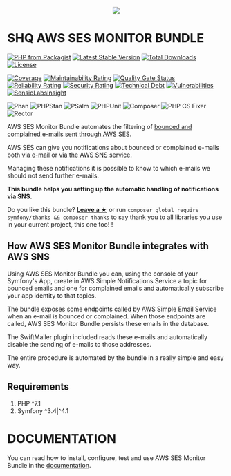 <p align="center">
    <a href="http://www.serendipityhq.com" target="_blank">
        <img src="http://www.serendipityhq.com/assets/open-source-projects/Logo-SerendipityHQ-Icon-Text-Purple.png">
    </a>
</p>

SHQ AWS SES MONITOR BUNDLE
==========================

[![PHP from Packagist](https://img.shields.io/packagist/php-v/serendipity_hq/aws-ses-monitor-bundle?color=%238892BF)](https://packagist.org/packages/serendipity_hq/aws-ses-monitor-bundle)
[![Latest Stable Version](https://poser.pugx.org/serendipity_hq/aws-ses-monitor-bundle/v/stable.png)](https://packagist.org/packages/serendipity_hq/aws-ses-monitor-bundle)
[![Total Downloads](https://poser.pugx.org/serendipity_hq/aws-ses-monitor-bundle/downloads.svg)](https://packagist.org/packages/serendipity_hq/aws-ses-monitor-bundle)
[![License](https://poser.pugx.org/serendipity_hq/aws-ses-monitor-bundle/license.svg)](https://packagist.org/packages/serendipity_hq/aws-ses-monitor-bundle)

[![Coverage](https://sonarcloud.io/api/project_badges/measure?project=Aerendir_aws-ses-monitor-bundle&metric=coverage)](https://sonarcloud.io/dashboard?id=Aerendir_aws-ses-monitor-bundle)
[![Maintainability Rating](https://sonarcloud.io/api/project_badges/measure?project=Aerendir_aws-ses-monitor-bundle&metric=sqale_rating)](https://sonarcloud.io/dashboard?id=Aerendir_aws-ses-monitor-bundle)
[![Quality Gate Status](https://sonarcloud.io/api/project_badges/measure?project=Aerendir_aws-ses-monitor-bundle&metric=alert_status)](https://sonarcloud.io/dashboard?id=Aerendir_aws-ses-monitor-bundle)
[![Reliability Rating](https://sonarcloud.io/api/project_badges/measure?project=Aerendir_aws-ses-monitor-bundle&metric=reliability_rating)](https://sonarcloud.io/dashboard?id=Aerendir_aws-ses-monitor-bundle)
[![Security Rating](https://sonarcloud.io/api/project_badges/measure?project=Aerendir_aws-ses-monitor-bundle&metric=security_rating)](https://sonarcloud.io/dashboard?id=Aerendir_aws-ses-monitor-bundle)
[![Technical Debt](https://sonarcloud.io/api/project_badges/measure?project=Aerendir_aws-ses-monitor-bundle&metric=sqale_index)](https://sonarcloud.io/dashboard?id=Aerendir_aws-ses-monitor-bundle)
[![Vulnerabilities](https://sonarcloud.io/api/project_badges/measure?project=Aerendir_aws-ses-monitor-bundle&metric=vulnerabilities)](https://sonarcloud.io/dashboard?id=Aerendir_aws-ses-monitor-bundle)
[![SensioLabsInsight](https://insight.sensiolabs.com/projects/4c45c317-28c4-40ef-9a1b-01af44b77327/mini.png)](https://insight.sensiolabs.com/projects/4c45c317-28c4-40ef-9a1b-01af44b77327)

![Phan](https://github.com/Aerendir/aws-ses-monitor-bundle/workflows/Phan/badge.svg)
![PHPStan](https://github.com/Aerendir/aws-ses-monitor-bundle/workflows/PHPStan/badge.svg)
![PSalm](https://github.com/Aerendir/aws-ses-monitor-bundle/workflows/PSalm/badge.svg)
![PHPUnit](https://github.com/Aerendir/aws-ses-monitor-bundle/workflows/PHPunit/badge.svg)
![Composer](https://github.com/Aerendir/aws-ses-monitor-bundle/workflows/Composer/badge.svg)
![PHP CS Fixer](https://github.com/Aerendir/aws-ses-monitor-bundle/workflows/PHP%20CS%20Fixer/badge.svg)
![Rector](https://github.com/Aerendir/aws-ses-monitor-bundle/workflows/Rector/badge.svg)

AWS SES Monitor Bundle automates the filtering of [bounced and complained e-mails sent through AWS SES](http://docs.aws.amazon.com/ses/latest/DeveloperGuide/best-practices-bounces-complaints.html).

AWS SES can give you notifications about bounced or complained e-mails both [via e-mail](http://docs.aws.amazon.com/ses/latest/DeveloperGuide/notifications-via-email.html)
 or [via the AWS SNS service](http://docs.aws.amazon.com/ses/latest/DeveloperGuide/notifications-via-sns.html).

Managing these notifications it is possible to know to which e-mails we should not send further e-mails.

**This bundle helps you setting up the automatic handling of notifications via SNS.**

Do you like this bundle? [**Leave a &#9733;**](#js-repo-pjax-container) or run `composer global require symfony/thanks && composer thanks` to say thank you to all libraries you use in your current project, this one too! !

How AWS SES Monitor Bundle integrates with AWS SNS
--------------------------------------------------

Using AWS SES Monitor Bundle you can, using the console of your Symfony's App, create in AWS Simple Notifications Service a topic for bounced emails and one for complained emails and automatically subscribe your app identity to that topics.

The bundle exposes some endpoints called by AWS Simple Email Service when an e-mail is bounced or complained. When those endpoints are called, AWS SES Monitor Bundle persists these emails in the database.

The SwiftMailer plugin included reads these e-mails and automatically disable the sending of e-mails to those addresses.

The entire procedure is automated by the bundle in a really simple and easy way.

Requirements
------------

1. PHP ^7.1
2. Symfony ^3.4|^4.1

DOCUMENTATION
=============

You can read how to install, configure, test and use AWS SES Monitor Bundle in the [documentation](src/Resources/doc/Index.md).

